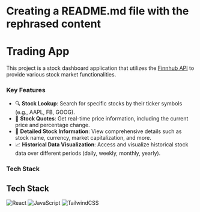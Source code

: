 # Creating a README.md file with the rephrased content

# Trading App

This project is a stock dashboard application that utilizes the [Finnhub API](https://finnhub.io/) to provide various stock market functionalities.

### Key Features

- 🔍 **Stock Lookup**: Search for specific stocks by their ticker symbols (e.g., AAPL, FB, GOOG).
- 💸 **Stock Quotes**: Get real-time price information, including the current price and percentage change.
- 📝 **Detailed Stock Information**: View comprehensive details such as stock name, currency, market capitalization, and more.
- 📈 **Historical Data Visualization**: Access and visualize historical stock data over different periods (daily, weekly, monthly, yearly).

### Tech Stack

## Tech Stack
<img alt="React" src="https://img.shields.io/badge/react-%2320232a.svg?style=for-the-badge&logo=react&logoColor=%2361DAFB"/> <img alt="JavaScript" src="https://img.shields.io/badge/javascript-%23323330.svg?style=for-the-badge&logo=javascript&logoColor=%23F7DF1E"/> ![TailwindCSS](https://img.shields.io/badge/tailwindcss-%2338B2AC.svg?style=for-the-badge&logo=tailwind-css&logoColor=white)
